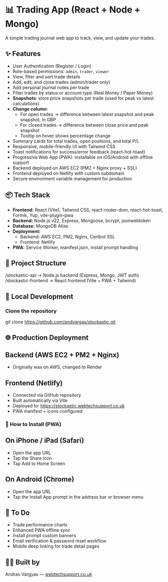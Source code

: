 # 📊 Trading App (React + Node + Mongo)

A simple trading journal web app to track, view, and update your trades.

## ✨ Features

- User Authentication (Register / Login)
- Role-based permissions: `admin`, `trader`, `viewer`
- View, filter and sort trade details
- Add, edit, and close trades (admin/trader only)
- Add personal journal notes per trade
- Filter trades by status or account type (Real Money / Paper Money)
- **Snapshots**: store price snapshots per trade (used for peak vs latest calculations)
- **Change column**: 
  - For open trades → difference between latest snapshot and peak snapshot, in GBP  
  - For closed trades → difference between close price and peak snapshot  
  - Tooltip on hover shows percentage change
- Summary cards for total trades, open positions, and total P/L
- Responsive, mobile-friendly UI with Tailwind CSS
- Toast notifications for success/error feedback (react-hot-toast)
- Progressive Web App (PWA): installable on iOS/Android with offline support
- Backend deployed on AWS EC2 (PM2 + Nginx proxy + SSL)
- Frontend deployed on Netlify with custom subdomain
- Secure environment variable management for production

## 📦 Tech Stack

- **Frontend:** React (Vite), Tailwind CSS, react-router-dom, react-hot-toast, Formik, Yup, vite-plugin-pwa
- **Backend:** Node.js v22, Express, Mongoose, bcrypt, jsonwebtoken
- **Database:** MongoDB Atlas
- **Deployment:** 
  - Backend: AWS EC2, PM2, Nginx, Certbot SSL
  - Frontend: Netlify
- **PWA:** Service Worker, manifest.json, install prompt handling

## 📂 Project Structure

/stockastic-api        → Node.js backend (Express, Mongo, JWT auth)
/stockastic-frontend   → React frontend (Vite + PWA + Tailwind)

## 🚀 Local Development

### Clone the repository

git clone https://github.com/andvargas/stockastic.git

## 🌐 Production Deployment

## Backend (AWS EC2 + PM2 + Nginx)

<!-- - Deployed via PM2 deploy with ecosystem.config.cjs
- Reverse proxied with Nginx (port 3000 → domain SSL)
- Node v22 managed via nvm
- .env kept on EC2 under /var/www/api-stockastic/current/
- PM2 logs to /home/ubuntu/.pm2/logs/ -->
- Originally was on AWS, changed to Render

## Frontend (Netlify)

- Connected via GitHub repository
- Built automatically via Vite
- Deployed to: https://stockastic.webtechsupport.co.uk
- PWA manifest + icons configured

### 📱 How to Install (PWA)

## On iPhone / iPad (Safari)

- Open the app URL
- Tap the Share icon
- Tap Add to Home Screen

## On Android (Chrome)

- Open the app URL
- Tap the Install App prompt in the address bar or browser menu

## 📌 To Do

- Trade performance charts
- Enhanced PWA offline sync
- Install prompt custom banners
- Email verification & password reset workflow
- Mobile deep linking for trade detail pages

## 👨‍💻 Built by

Andras Vargyas — [webtechsupport.co.uk](https://webtechsupport.co.uk)